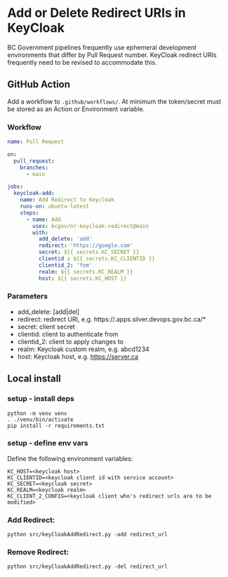 # Add or Delete Redirect URIs in KeyCloak

BC Government pipelines frequently use ephemeral development environments that
differ by Pull Request number.  KeyCloak redirect URIs frequently need to be
revised to accommodate this.

## GitHub Action

Add a workflow to `.github/workflows/`.  At minimum the token/secret must be
stored as an Action or Environment variable.

### Workflow

```yaml
name: Pull Request

on:
  pull_request:
    branches:
      - main

jobs:
  keycloak-add:
    name: Add Redirect to Keycloak
    runs-on: ubuntu-latest
    steps:
      - name: Add
        uses: bcgov/nr-keycloak-redirect@main
        with:
          add_delete: 'add'
          redirect: 'https://google.com'
          secret: ${{ secrets.KC_SECRET }}
          clientid : ${{ secrets.KC_CLIENTID }}
          clientid_2: 'fom'
          realm: ${{ secrets.KC_REALM }}
          host: ${{ secrets.KC_HOST }}
```

### Parameters

 - add_delete: [add|del]
 - redirect: redirect URI, e.g. https://<WHATEVER>.apps.silver.devops.gov.bc.ca/*
 - secret: client secret
 - clientid: client to authenticate from
 - clientid_2: client to apply changes to
 - realm: Keycloak custom realm, e.g. abcd1234
 - host: Keycloak host, e.g. https://server.ca

## Local install

### setup - install deps

```
python -m venv venv
. ./venv/bin/activate
pip install -r requirements.txt
```

### setup - define env vars

Define the following environment variables:

```
KC_HOST=<keycloak host>
KC_CLIENTID=<keycloak client id with service account>
KC_SECRET=<keycloak secret>
KC_REALM=<keycloak realm>
KC_CLIENT_2_CONFIG=<keycloak client who's redirect urls are to be modified>
```

### Add Redirect:

`python src/keyCloakAddRedirect.py -add redirect_url`

### Remove Redirect:
`python src/keyCloakAddRedirect.py -del redirect_url`

